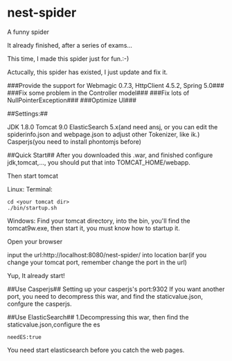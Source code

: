 # nest-spider
A funny spider


It already finished, after a series of exams...

This time, I made this spider just for fun.:-)

Actucally, this spider has existed, I just update and fix it.

###Provide the support for Webmagic 0.7.3, HttpClient 4.5.2, Spring 5.0###
###Fix some problem in the Controller model###
###Fix lots of NullPointerException###
###Optimize UI###

##Settings:##

JDK 1.8.0
Tomcat 9.0
ElasticSearch 5.x(and need ansj, or you can edit the spiderinfo.json and webpage.json to adjust other Tokenizer, like ik.)
Casperjs(you need to install phontomjs before)

##Quick Start##
After you downloaded this .war, and finished configure jdk,tomcat,..., you should put that into TOMCAT_HOME/webapp.

Then start tomcat

Linux:
Terminal:
```
cd <your tomcat dir>
./bin/startup.sh
```

Windows:
Find your tomcat directory, into the bin, you'll find the tomcat9w.exe, then start it, you must know how to startup it.

Open your browser

input the url:http://localhost:8080/nest-spider/ into location bar(if you change your tomcat port, remember change the port in the url)

Yup, It already start!

##Use Casperjs##
Setting up your casperjs's port:9302
If you want another port, you need to decompress this war, and find the staticvalue.json, confgure the casperjs.

##Use ElasticSearch##
1.Decompressing this war, then find the staticvalue.json,configure the es
```
needES:true
```
You need start elasticsearch before you catch the web pages.
